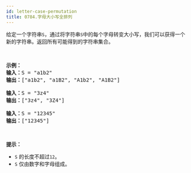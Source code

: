 ```yaml
---
id: letter-case-permutation
title: 0784.字母大小写全排列
---
```

给定一个字符串<code>S</code>，通过将字符串<code>S</code>中的每个字母转变大小写，我们可以获得一个新的字符串。返回所有可能得到的字符串集合。

 


<pre><strong>示例：</strong><br/><strong>输入：</strong>S = &#34;a1b2&#34;<br/><strong>输出：</strong>[&#34;a1b2&#34;, &#34;a1B2&#34;, &#34;A1b2&#34;, &#34;A1B2&#34;]<br/><br/><strong>输入：</strong>S = &#34;3z4&#34;<br/><strong>输出：</strong>[&#34;3z4&#34;, &#34;3Z4&#34;]<br/><br/><strong>输入：</strong>S = &#34;12345&#34;<br/><strong>输出：</strong>[&#34;12345&#34;]<br/></pre>

 

**提示：**


- <code>S</code> 的长度不超过<code>12</code>。
- <code>S</code> 仅由数字和字母组成。
